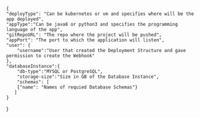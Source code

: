 
    {
    "deployType": "Can be kubernetes or vm and specifies where will be the app deployed",
    "appType":"Can be java8 or python3 and specifies the programming language of the app",
    "gitRepoURL": "The repo where the project will be pushed",
    "appPort": "The port to which the application will listen",
    "user": {
        "username":"User that created the Deployment Structure and gave permission to create the Webhook"
    },
    "databaseInstance":{
        "db-type":"MYSQL or PostgreSQL",
        "storage-size":"Size in GB of the Database Instance",
        "schemas": [
        {"name": "Names of requied Database Schemas"}
       ]
    }
}

